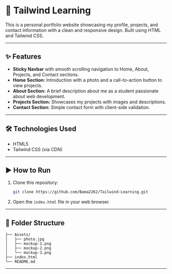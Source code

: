# 💨 Tailwind Learning

This is a personal portfolio website showcasing my profile, projects, and contact information with a clean and responsive design. Built using HTML and Tailwind CSS.

---

## ✨ Features

- **Sticky Navbar** with smooth scrolling navigation to Home, About, Projects, and Contact sections.
- **Home Section:** Introduction with a photo and a call-to-action button to view projects.
- **About Section:** A brief description about me as a student passionate about web development.
- **Projects Section:** Showcases my projects with images and descriptions.
- **Contact Section:** Simple contact form with client-side validation.

---

## 🛠️ Technologies Used

- HTML5
- Tailwind CSS (via CDN)

---

## ▶️ How to Run

1. Clone this repository:

   ```bash
   git clone https://github.com/Bama2262/Tailwind-Learning.git

2. Open the `index.html` file in your web browser.

---

## 📁 Folder Structure

    ├── Assets/
    │   ├── photo.jpg
    │   ├── mockup-1.png
    │   ├── mockup-2.png
    │   └── mockup-3.png
    ├── index.html
    └── README.md

---